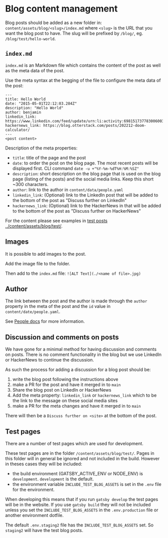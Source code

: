 # Blog content management

Blog posts should be added as a new folder in: `content/assets/blog/<slug>/index.md` where `<slug>` is the URL that you want the blog post to have. The slug will be prefixed by `/blog/`, eg. `/blog/test/hello-world`.

## `index.md`
`index.md` is an Markdown file which contains the content of the post as well as the meta data of the post.

Use the meta syntax at the begging of the file to configure the meta data of the post:
```
---
title: Hello World
date: "2015-05-01T22:12:03.284Z"
description: "Hello World"
author: benjamin
linkedin_link: https://www.linkedin.com/feed/update/urn:li:activity:6981517377830060032
hackernews_link: https://blog.otterstack.com/posts/202212-doom-calculator/
---
<post content>
```

Description of the meta properties:
- `title`: title of the page and the post
- `date`: to order the post on the blog page. The most recent posts will be displayed first. CLI command `date -u +"%Y-%m-%dT%H:%M:%SZ"`
- `description`: short description on the blog page that is used on the blog page (listing of the posts) and the social media links. Keep this short ~300 characters.
- `author`: link to the author in `content/data/people.yaml`
- `linkedin_link`: (Optional) link to the LinkedIn post that will be added to the bottom of the post as "Discuss further on LinkedIn"
- `hackernews_link`: (Optional) link to the HackerNews in that will be added to the bottom of the post as "Discuss further on HackerNews"

For the content please see examples in [test posts ../content/assets/blog/test/](../content/assets/blog/test/).

## Images
It is possible to add images to the post.

Add the image file to the folder.

Then add to the `index.md` file:
`![ALT Text](./<name of file>.jpg)`

## Author
The link between the post and the author is made through the `author` property in the meta of the post and the `id` value in `content/date/people.yaml`.

See [People docs](./people.md) for more information.

## Discussion and comments on posts
We have gone for a minimal method for having discussion and comments on posts. There is no comment functionality in the blog but we use LinkedIn or HackerNews to continue the discussion.

As such the process for adding a discussion for a blog post should be:
1. write the blog post following the instructions above
2. make a PR for the post and have it merged in to `main`
3. Share the blog post on LinkedIn or HackerNews
4. Add the meta property: `linkedin_link` or `hackernews_link` which to be the link to the message on these social media sites
5. make a PR for the meta changes and have it merged in to `main`

There will then be a `Discuss further on <site>` at the bottom of the post.

## Test pages
There are a number of test pages which are used for development.

These test pages are in the folder `/content/assets/blog/test/`. Pages in this folder will in general be ignored and not included in the build. However in theses cases they will be included:
- the build environment (GATSBY_ACTIVE_ENV or NODE_ENV) is `development`. `development` is the default.
- the environment variable `INCLUDE_TEST_BLOG_ASSETS` is set in the `.env` file for the environment.

When developing this means that if you run `gatsby develop` the test pages will be in the website. If you use `gatsby build` they will not be included unless you set the `INCLUDE_TEST_BLOG_ASSETS` in the `.env.production` file or another environment dotfile.

The default `.env.staging2` file has the `INCLUDE_TEST_BLOG_ASSETS` set. So `staging2` will have the test blog posts.
